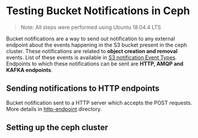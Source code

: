 # Testing Bucket Notifications in Ceph

> Note: All steps were performed using Ubuntu 18.04.4 LTS

Bucket notifications are a way to send out notification to any external endpoint about the events happening in the S3 bucket present in the ceph cluster. These notifications are related to **object creation and removal** events. List of these events is available in [S3 notification Event Types](https://docs.ceph.com/docs/master/radosgw/s3-notification-compatibility/#event-types). Endpoints to which these notifications can be sent are **HTTP, AMQP and KAFKA endpoints**.

## Sending notifications to HTTP endpoints

Bucket notification sent to a HTTP server which accepts the POST requests.
More details in [http-endpoint](https://github.com/manas11/testing-bucket-notifications-in-ceph/tree/master/http-endpoint) directory.

## Setting up the ceph cluster
